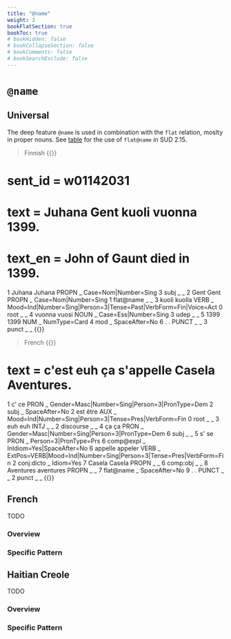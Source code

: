 ```yaml
---
title: "@name"
weight: 3
bookFlatSection: true
bookToc: true
# bookHidden: false
# bookCollapseSection: false
# bookComments: false
# bookSearchExclude: false
---
```


# `@name`

## Universal 
The deep feature `@name` is used in combination with the `flat` relation, moslty in proper nouns.
See [table](https://tables.grew.fr/?data=sud_deps/DEPS&cols=@name) for the use of `flat@name` in SUD 2.15.

> Finnish
{{<conll>}}
# sent_id = w01142031
# text = Juhana Gent kuoli vuonna 1399.
# text_en = John of Gaunt died in 1399.
1	Juhana	Juhana	PROPN	_	Case=Nom|Number=Sing	3	subj	_	_
2	Gent	Gent	PROPN	_	Case=Nom|Number=Sing	1	flat@name	_	_
3	kuoli	kuolla	VERB	_	Mood=Ind|Number=Sing|Person=3|Tense=Past|VerbForm=Fin|Voice=Act	0	root	_	_
4	vuonna	vuosi	NOUN	_	Case=Ess|Number=Sing	3	udep	_	_
5	1399	1399	NUM	_	NumType=Card	4	mod	_	SpaceAfter=No
6	.	.	PUNCT	_	_	3	punct	_	_
{{</conll>}}

> French
{{<conll>}}
# text = c'est euh ça s'appelle Casela Aventures.
1	c'	ce	PRON	_	Gender=Masc|Number=Sing|Person=3|PronType=Dem	2	subj	_	SpaceAfter=No
2	est	être	AUX	_	Mood=Ind|Number=Sing|Person=3|Tense=Pres|VerbForm=Fin	0	root	_	_
3	euh	euh	INTJ	_	_	2	discourse	_	_
4	ça	ça	PRON	_	Gender=Masc|Number=Sing|Person=3|PronType=Dem	6	subj	_	_
5	s'	se	PRON	_	Person=3|PronType=Prs	6	comp@expl	_	InIdiom=Yes|SpaceAfter=No
6	appelle	appeler	VERB	_	ExtPos=VERB|Mood=Ind|Number=Sing|Person=3|Tense=Pres|VerbForm=Fin	2	conj:dicto	_	Idiom=Yes
7	Casela	Casela	PROPN	_	_	6	comp:obj	_	_
8	Aventures	aventures	PROPN	_	_	7	flat@name	_	SpaceAfter=No
9	.	.	PUNCT	_	_	2	punct	_	_
{{</conll>}}






## French

TODO
### Overview

### Specific Pattern




## Haitian Creole

TODO
### Overview

### Specific Pattern


